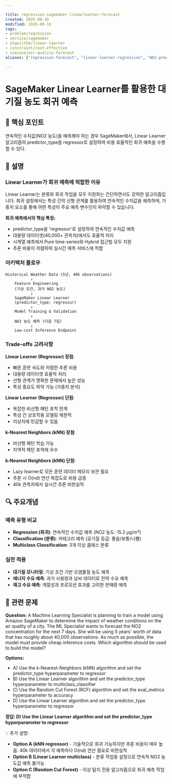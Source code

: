 ```yaml
---

title: regression-sagemaker-linearlearner-forecast
created: 2025-08-16
modified: 2025-08-16
tags:
- problem/regression
- service/sagemaker
- algorithm/linear-learner
- constraint/cost-effective
- usecase/air-quality-forecast
aliases: ["regression-forecast", "linear-learner-regression", "NO2-prediction"]

---
```


# SageMaker Linear Learner를 활용한 대기질 농도 회귀 예측

## 🎯 핵심 포인트

연속적인 수치값(NO2 농도)을 예측해야 하는 경우 SageMaker에서, Linear Learner 알고리즘의 predictor_type을 regressor로 설정하여 비용 효율적인 회귀 예측을 수행할 수 있다.

## 📝 설명

### Linear Learner가 회귀 예측에 적합한 이유

Linear Learner는 분류와 회귀 작업을 모두 지원하는 간단하면서도 강력한 알고리즘입니다. 회귀 설정에서는 특성 간의 선형 관계를 활용하여 연속적인 수치값을 예측하며, 가중치 요소를 통해 어떤 특성이 주요 예측 변수인지 파악할 수 있습니다.

**회귀 예측에서의 핵심 특징:**
- predictor_type을 'regressor'로 설정하여 연속적인 수치값 예측
- 대용량 데이터셋(40,000+ 관측치)에서도 효율적 처리
- 시계열 예측에서 Pure time-series와 Hybrid 접근법 모두 지원
- 추론 비용이 저렴하여 실시간 예측 서비스에 적합

### 아키텍처 플로우

```
Historical Weather Data (5년, 40k observations)
           ↓
    Feature Engineering
    (기상 조건, 과거 NO2 농도)
           ↓
    SageMaker Linear Learner
    (predictor_type: regressor)
           ↓
    Model Training & Validation
           ↓
    NO2 농도 예측 (다음 7일)
           ↓
    Low-cost Inference Endpoint
```

### Trade-offs 고려사항

**Linear Learner (Regressor) 장점**:
- 빠른 훈련 속도와 저렴한 추론 비용
- 대용량 데이터셋 효율적 처리
- 선형 관계가 명확한 문제에서 높은 성능
- 특성 중요도 파악 가능 (가중치 분석)

**Linear Learner (Regressor) 단점**:
- 복잡한 비선형 패턴 포착 한계
- 특성 간 상호작용 모델링 제한적
- 이상치에 민감할 수 있음

**k-Nearest Neighbors (kNN) 장점**:
- 비선형 패턴 학습 가능
- 지역적 패턴 포착에 우수

**k-Nearest Neighbors (kNN) 단점**:
- Lazy learner로 모든 훈련 데이터 메모리 보관 필요
- 추론 시 O(nd) 연산 복잡도로 비용 급증
- 40k 관측치에서 실시간 추론 비현실적

## 🔍 주요개념

### 예측 유형 비교

- **Regression (회귀)**: 연속적인 수치값 예측 (NO2 농도: 15.2 μg/m³)
- **Classification (분류)**: 카테고리 예측 (공기질 등급: 좋음/보통/나쁨)
- **Multiclass Classification**: 3개 이상 클래스 분류

### 실전 적용

- **대기질 모니터링**: 기상 조건 기반 오염물질 농도 예측
- **에너지 수요 예측**: 과거 사용량과 날씨 데이터로 전력 수요 예측
- **재고 수요 예측**: 계절성과 프로모션 효과를 고려한 판매량 예측

## 📝 관련 문제

**Question:** A Machine Learning Specialist is planning to train a model using Amazon SageMaker to determine the impact of weather conditions on the air quality of a city. The ML Specialist wants to forecast the NO2 concentration for the next 7 days. She will be using 5 years' worth of data that has roughly about 40,000 observations. As much as possible, the model must provide cheap inference costs. Which algorithm should be used to build the model?

**Options:**

- A) Use the k-Nearest-Neighbors (kNN) algorithm and set the predictor_type hyperparameter to regressor
- B) Use the Linear Learner algorithm and set the predictor_type hyperparameter to multiclass_classifier
- C) Use the Random Cut Forest (RCF) algorithm and set the eval_metrics hyperparameter to accuracy
- D) Use the Linear Learner algorithm and set the predictor_type hyperparameter to regressor

**정답: D) Use the Linear Learner algorithm and set the predictor_type hyperparameter to regressor**

💡 추가 설명:

- **Option A (kNN regressor)** - 기술적으로 회귀 가능하지만 추론 비용이 매우 높음. 40k 데이터에서 각 예측마다 O(nd) 연산 필요로 비현실적
- **Option B (Linear Learner multiclass)** - 분류 작업용 설정으로 연속적 NO2 농도값 예측 불가능
- **Option C (Random Cut Forest)** - 이상 탐지 전용 알고리즘으로 회귀 예측 작업에 부적합
